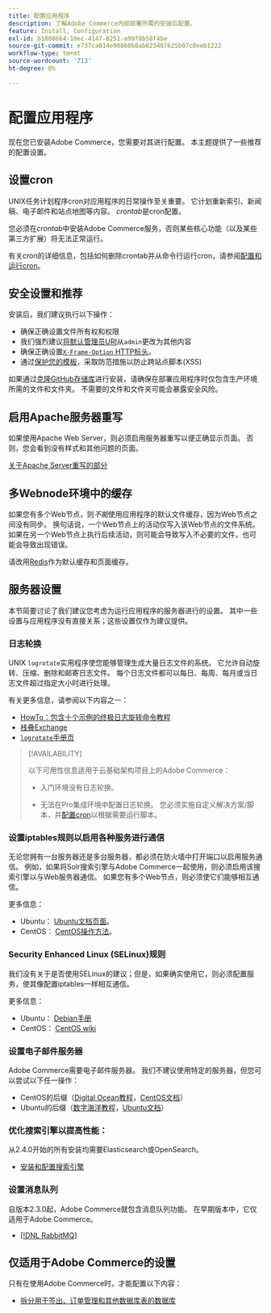 ```yaml
---
title: 配置应用程序
description: 了解Adobe Commerce内部部署所需的安装后配置。
feature: Install, Configuration
exl-id: b1808664-10ec-4147-8251-a99f8b58f4be
source-git-commit: e737ca014e90860b8ab023487625b07c0eeb1222
workflow-type: tm+mt
source-wordcount: '713'
ht-degree: 0%

---
```


# 配置应用程序

现在您已安装Adobe Commerce，您需要对其进行配置。 本主题提供了一些推荐的配置设置。

## 设置cron

UNIX任务计划程序cron对应用程序的日常操作至关重要。 它计划重新索引、新闻稿、电子邮件和站点地图等内容。 *crontab*&#x200B;是cron配置。

您必须在&#x200B;*crontab*&#x200B;中安装Adobe Commerce服务，否则某些核心功能（以及某些第三方扩展）将无法正常运行。

有关cron的详细信息，包括如何删除crontab并从命令行运行cron，请参阅[配置和运行cron](../../configuration/cli/configure-cron-jobs.md)。

## 安全设置和推荐

安装后，我们建议执行以下操作：

* 确保正确设置文件所有权和权限
* 我们强烈建议[将默认管理员URI](../tutorials/admin-uri.md)从`admin`更改为其他内容
* 确保正确设置[`X-Frame-Option` HTTP标头](../../configuration/security/xframe-options.md)。
* 通过[保护您的模板](https://developer.adobe.com/commerce/php/development/security/cross-site-scripting/)，采取防范措施以防止跨站点脚本(XSS)

如果通过[克隆GitHub存储库](https://developer.adobe.com/commerce/contributor/guides/install/clone-repository/)进行安装，请确保在部署应用程序时仅包含生产环境所需的文件和文件夹。 不需要的文件和文件夹可能会暴露安全风险。

## 启用Apache服务器重写

如果使用Apache Web Server，则必须启用服务器重写以便正确显示页面。 否则，您会看到没有样式和其他问题的页面。

[关于Apache Server重写的部分](../prerequisites/web-server/apache.md#apache-rewrites-and-htaccess)

## 多Webnode环境中的缓存

如果您有多个Web节点，则&#x200B;*不能*&#x200B;使用应用程序的默认文件缓存，因为Web节点之间没有同步。 换句话说，一个Web节点上的活动仅写入该Web节点的文件系统。 如果在另一个Web节点上执行后续活动，则可能会导致写入不必要的文件，也可能会导致出现错误。

请改用[Redis](../../configuration/cache/config-redis.md)作为默认缓存和页面缓存。

## 服务器设置

本节简要讨论了我们建议您考虑为运行应用程序的服务器进行的设置。 其中一些设置与应用程序没有直接关系；这些设置仅作为建议提供。

### 日志轮换

UNIX `logrotate`实用程序使您能够管理生成大量日志文件的系统。 它允许自动旋转、压缩、删除和邮寄日志文件。 每个日志文件都可以每日、每周、每月或当日志文件超过指定大小时进行处理。

有关更多信息，请参阅以下内容之一：

* [HowTo：包含十个示例的终极日志旋转命令教程](https://www.thegeekstuff.com/2010/07/logrotate-examples)
* [栈叠Exchange](https://unix.stackexchange.com/questions/85662/how-to-properly-automatically-manually-rotate-log-files-for-production-rails-app)
* [`logrotate`手册页](https://linuxconfig.org/logrotate-8-manual-page)

>[!AVAILABILITY]
>
>以下可用性信息适用于云基础架构项目上的Adobe Commerce：
>
>* 入门环境没有日志轮换。
>
>* 无法在Pro集成环境中配置日志轮换。 您必须实施自定义解决方案/脚本，并[配置cron](https://experienceleague.adobe.com/en/docs/commerce-on-cloud/user-guide/configure/app/properties/crons-property)以根据需要运行脚本。

### 设置iptables规则以启用各种服务进行通信

无论您拥有一台服务器还是多台服务器，都必须在防火墙中打开端口以启用服务通信。 例如，如果将Solr搜索引擎与Adobe Commerce一起使用，则必须启用该搜索引擎以与Web服务器通信。 如果您有多个Web节点，则必须使它们能够相互通信。

更多信息：

* Ubuntu： [Ubuntu文档页面](https://help.ubuntu.com/community/IptablesHowTo)。
* CentOS： [CentOS操作方法](https://wiki.centos.org/HowTos%282f%29Network%282f%29IPTables.html)。

### Security Enhanced Linux (SELinux)规则

我们没有关于是否使用SELinux的建议；但是，如果确实使用它，则必须配置服务，使其像配置iptables一样相互通信。

更多信息：

* Ubuntu： [Debian手册](https://debian-handbook.info/browse/stable/sect.selinux.html)
* CentOS： [CentOS wiki](https://wiki.centos.org/HowTos/SELinux)

### 设置电子邮件服务器

Adobe Commerce需要电子邮件服务器。 我们不建议使用特定的服务器，但您可以尝试以下任一操作：

* CentOS的后缀（[Digital Ocean教程](https://www.digitalocean.com/community/tutorials/how-to-install-postfix-on-centos-6)，[CentOS文档](https://www.centos.org)）
* Ubuntu的后缀（[数字海洋教程](https://www.digitalocean.com/community/tutorials/how-to-install-and-setup-postfix-on-ubuntu-14-04)，[Ubuntu文档](https://help.ubuntu.com/community/MailServer)）

### 优化搜索引擎以提高性能：

从2.4.0开始的所有安装均需要Elasticsearch或OpenSearch。

* [安装和配置搜索引擎](../../configuration/search/overview-search.md)

### 设置消息队列

自版本2.3.0起，Adobe Commerce就包含消息队列功能。 在早期版本中，它仅适用于Adobe Commerce。

* [[!DNL RabbitMQ]](../../configuration/queues/message-queue-framework.md)

## 仅适用于Adobe Commerce的设置

只有在使用Adobe Commerce时，才能配置以下内容：

* [拆分用于签出、订单管理和其他数据库表的数据库](../../configuration/storage/multi-master.md)
